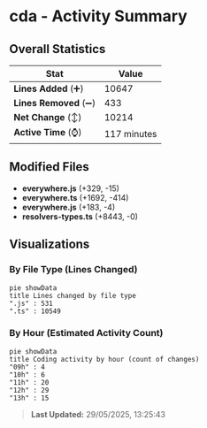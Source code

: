 # cda - Activity Summary 

## Overall Statistics

| Stat                   | Value                                                             |
| ---------------------- | ----------------------------------------------------------------- |
| **Lines Added** (➕)   | 10647                                          |
| **Lines Removed** (➖) | 433                                        |
| **Net Change** (↕)    | 10214                |
| **Active Time** (⌚)   | 117 minutes |


## Modified Files
- **everywhere.js** (+329, -15)
- **everywhere.ts** (+1692, -414)
- **everywhere.js** (+183, -4)
- **resolvers-types.ts** (+8443, -0)

## Visualizations

### By File Type (Lines Changed)

```mermaid
pie showData
title Lines changed by file type
".js" : 531
".ts" : 10549
```

### By Hour (Estimated Activity Count)

```mermaid
pie showData
title Coding activity by hour (count of changes)
"09h" : 4
"10h" : 6
"11h" : 20
"12h" : 29
"13h" : 15
```


> **Last Updated:** 29/05/2025, 13:25:43